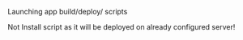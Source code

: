 Launching app build/deploy/ scripts

Not Install script as it will be deployed on already configured server!